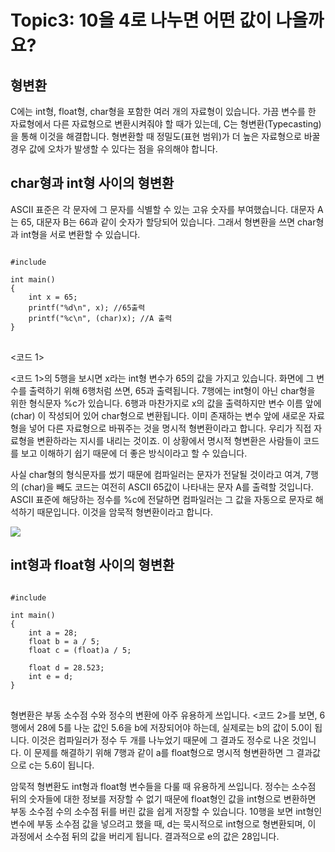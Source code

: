 # Topic3: 10을 4로 나누면 어떤 값이 나올까요?

## 형변환

C에는 int형, float형, char형을 포함한 여러 개의 자료형이 있습니다. 가끔 변수를 한 자료형에서 다른 자료형으로 변환시켜줘야 할 때가 있는데, C는 형변환(Typecasting)을 통해 이것을 해결합니다. 형변환할 때 정밀도(표현 범위)가 더 높은 자료형으로 바꿀 경우 값에 오차가 발생할 수 있다는 점을 유의해야 합니다.




## char형과 int형 사이의 형변환

ASCII 표준은 각 문자에 그 문자를 식별할 수 있는 고유 숫자를 부여했습니다. 대문자 A는 65, 대문자 B는 66과 같이 숫자가 할당되어 있습니다. 그래서 형변환을 쓰면 char형과 int형을 서로 변환할 수 있습니다.

<pre>
<code>
#include <stdio.h>

int main() 
{
	int x = 65;
	printf("%d\n", x); //65출력
	printf("%c\n", (char)x); //A 출력	
}
</code>
</pre>

<코드 1>



<코드 1>의 5행을 보시면 x라는 int형 변수가 65의 값을 가지고 있습니다. 화면에 그 변수를 출력하기 위해 6행처럼 쓰면, 65과 출력됩니다. 7행에는 int형이 아닌 char형을 위한 형식문자 %c가 있습니다. 6행과 마찬가지로 x의 값을 출력하지만 변수 이름 앞에 (char) 이 작성되어 있어 char형으로 변환됩니다. 이미 존재하는 변수 앞에 새로운 자료형을 넣어 다른 자료형으로 바꿔주는 것을 명시적 형변환이라고 합니다. 우리가 직접 자료형을 변환하라는 지시를 내리는 것이죠. 이 상황에서 명시적 형변환은 사람들이 코드를 보고 이해하기 쉽기 때문에 더 좋은 방식이라고 할 수 있습니다.

사실 char형의 형식문자를 썼기 때문에 컴파일러는 문자가 전달될 것이라고 여겨, 7행의 (char)을 빼도 코드는 여전히 ASCII 65값이 나타내는 문자 A를 출력할 것입니다. ASCII 표준에 해당하는 정수를 %c에 전달하면 컴파일러는 그 값을 자동으로 문자로 해석하기 때문입니다. 이것을 암묵적 형변환이라고 합니다.

<img src="https://cphinf.pstatic.net/mooc/20170728_276/1501223312917eSAGt_PNG/3.7_-02.png">

## int형과 float형 사이의 형변환

<pre>
<code>
#include <stdio.h>

int main() 
{
	int a = 28;
	float b = a / 5;
	float c = (float)a / 5;
	
	float d = 28.523;
	int e = d; 
}
</code>
</pre>

형변환은 부동 소수점 수와 정수의 변환에 아주 유용하게 쓰입니다. <코드 2>를 보면, 6행에서 28에 5를 나눈 값인 5.6을 b에 저장되어야 하는데, 실제로는 b의 값이 5.0이 됩니다. 이것은 컴파일러가 정수 두 개를 나누었기 때문에 그 결과도 정수로 나온 것입니다. 이 문제를 해결하기 위해 7행과 같이 a를 float형으로 명시적 형변환하면 그 결과값으로 c는 5.6이 됩니다.

암묵적 형변환도 int형과 float형 변수들을 다룰 때 유용하게 쓰입니다. 정수는 소수점 뒤의 숫자들에 대한 정보를 저장할 수 없기 때문에 float형인 값을 int형으로 변환하면 부동 소수점 수의 소수점 뒤를 버린 값을 쉽게 저장할 수 있습니다. 10행을 보면 int형인 변수에 부동 소수점 값을 넣으려고 했을 때, d는 묵시적으로 int형으로 형변환되며, 이 과정에서 소수점 뒤의 값을 버리게 됩니다. 결과적으로 e의 값은 28입니다.